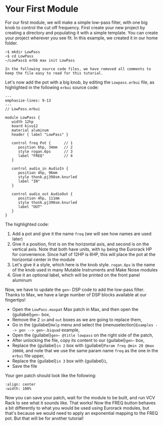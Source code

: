 # Your First Module

For our first module, we will make a simple low-pass filter, with one big knob to control
the cut off frequency.
First create your new project by creating a directory and populating it with a simple template.
You can create your project wherever you see fit. In this example, we created it in our
home folder.

```shell-session
~$ mkdir LowPass
~$ cd LowPass
~/LowPass$ erbb max init LowPass
```

```{note}
In the following source code files, we have removed all comments to
keep the file easy to read for this tutorial.
```

Let's now add the pot with a big knob, by editing the `Lowpass.erbui` file,
as highlighted in the following `erbui` source code:

```{code-block} erbui
---
emphasize-lines: 9-13
---
// LowPass.erbui

module LowPass {
   width 12hp
   board kivu12
   material aluminum
   header { label "LowPass" }

   control freq Pot {      // 1
      position 6hp, 34mm   // 2
      style rogan.6ps      // 3
      label "FREQ"         // 4
   }

   control audio_in AudioIn {
      position 4hp, 96mm
      style thonk.pj398sm.knurled
      label "IN"
   }

   control audio_out AudioOut {
      position 4hp, 111mm
      style thonk.pj398sm.knurled
      label "OUT"
   }
}
```

The highlighted code:
1. Add a pot and give it the name `freq` (we will see how names are used later)
2. Give it a position, first is on the horizontal axis, and second is on the vertical axis.
   Note that both have units, with `hp` being the Eurorack HP for convenience.
   Since half of 12HP is 6HP, this will place the pot at the horizontal center in the module
3. Let's give it a style, which here is the knob style. `rogan.6ps` is the name of the knob used
   in many Mutable Instruments and Make Noise modules
4. Give it an optional label, which will be printed on the front panel aluminum

Now, we have to update the `gen~` DSP code to add the low-pass filter.
Thanks to Max, we have a large number of DSP blocks available at our fingertips!
 
- Open the `LowPass.maxpat` Max patch in Max, and then open the {guilabel}`gen~` box,
- Remove the 2 `in` and `out` boxes as we are going to replace them,
- Go in the {guilabel}`Help` menu
   and select the {menuselection}`Examples --> gen --> gen~.biquad` example,
- Open the {guilabel}`gen~ @title lowpass` on the right side of the patch,
- After unlocking the file, copy its content to our {guilabel}`gen~` box,
- Replace the {guilabel}`in 2` box with {guilabel}`Param freq @min 20 @max 20000`,
   and note that we use the same param name `freq` as the one in the `erbui` file upper,
- Replace the {guilabel}`in 3` box with {guilabel}`1`,
- Save the file

Your gen patch should look like the following:

```{image} first-gen-patch.png
:align: center
:width: 100%
```

Now you can save your patch, wait for the module to be built,
and run VCV Rack to see what it sounds like.
That works! Now the FREQ button behaves a bit differently to what you would be used using
Eurorack modules, but that's because we would need to apply an exponential mapping to
the FREQ pot. But that will be for another tutorial!
